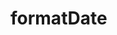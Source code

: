 # formatDate

<!-- TODO-START
TODO: Fill short description here.

## Type signature

TODO: Fill type signature down below.

```
any ⇒ any
```

## Examples

TODO: List at least one example down below.

```javascript
formatDate(); // ⇒ TODO
```

## Questions

TODO: List questions that may this function answers.
TODO-END -->
